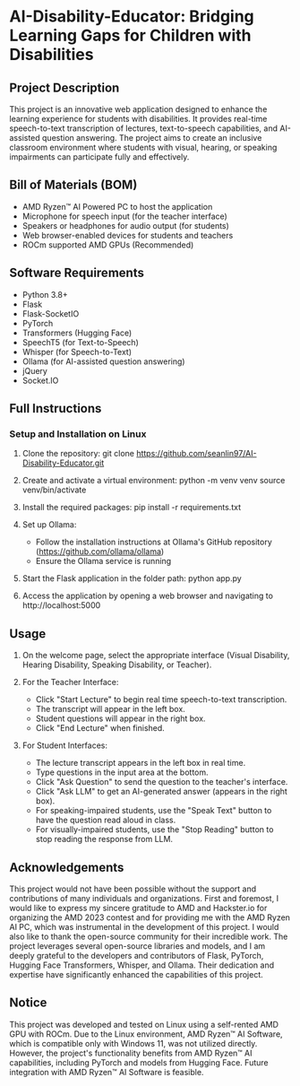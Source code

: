# AI-Disability-Educator: Bridging Learning Gaps for Children with Disabilities

## Project Description
This project is an innovative web application designed to enhance the learning experience for students with disabilities. It provides real-time speech-to-text transcription of lectures, text-to-speech capabilities, and AI-assisted question answering. The project aims to create an inclusive classroom environment where students with visual, hearing, or speaking impairments can participate fully and effectively.

## Bill of Materials (BOM)
- AMD Ryzen™ AI Powered PC to host the application
- Microphone for speech input (for the teacher interface)
- Speakers or headphones for audio output (for students)
- Web browser-enabled devices for students and teachers
- ROCm supported AMD GPUs (Recommended)

## Software Requirements
- Python 3.8+
- Flask
- Flask-SocketIO
- PyTorch 
- Transformers (Hugging Face)
- SpeechT5 (for Text-to-Speech)
- Whisper (for Speech-to-Text)
- Ollama (for AI-assisted question answering)
- jQuery
- Socket.IO

## Full Instructions

### Setup and Installation on Linux

1. Clone the repository:
   git clone https://github.com/seanlin97/AI-Disability-Educator.git

2. Create and activate a virtual environment:
   python -m venv venv
   source venv/bin/activate  

3. Install the required packages:
   pip install -r requirements.txt

4. Set up Ollama:
   - Follow the installation instructions at Ollama's GitHub repository (https://github.com/ollama/ollama)
   - Ensure the Ollama service is running

5. Start the Flask application in the folder path:
   python app.py

6. Access the application by opening a web browser and navigating to http://localhost:5000

## Usage

1. On the welcome page, select the appropriate interface (Visual Disability, Hearing Disability, Speaking Disability, or Teacher).

2. For the Teacher Interface:
   - Click "Start Lecture" to begin real time speech-to-text transcription.
   - The transcript will appear in the left box.
   - Student questions will appear in the right box.
   - Click "End Lecture" when finished.

3. For Student Interfaces:
   - The lecture transcript appears in the left box in real time.
   - Type questions in the input area at the bottom.
   - Click "Ask Question" to send the question to the teacher's interface.
   - Click "Ask LLM" to get an AI-generated answer (appears in the right box).
   - For speaking-impaired students, use the "Speak Text" button to have the question read aloud in class.
   - For visually-impaired students, use the "Stop Reading" button to stop reading the response from LLM.

## Acknowledgements
This project would not have been possible without the support and contributions of many individuals and organizations. First and foremost, I would like to express my sincere gratitude to AMD and Hackster.io for organizing the AMD 2023 contest and for providing me with the AMD Ryzen AI PC, which was instrumental in the development of this project. I would also like to thank the open-source community for their incredible work. The project leverages several open-source libraries and models, and I am deeply grateful to the developers and contributors of Flask, PyTorch, Hugging Face Transformers, Whisper, and Ollama. Their dedication and expertise have significantly enhanced the capabilities of this project.

## Notice
This project was developed and tested on Linux using a self-rented AMD GPU with ROCm. Due to the Linux environment, AMD Ryzen™ AI Software, which is compatible only with Windows 11, was not utilized directly. However, the project's functionality benefits from AMD Ryzen™ AI capabilities, including PyTorch and models from Hugging Face. Future integration with AMD Ryzen™ AI Software is feasible.
